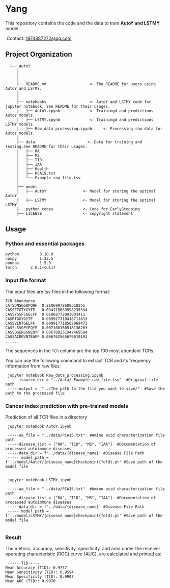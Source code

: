 # Yang

This repository contains the code and the data to train **AutoY and LSTMY** model.

​    Contact: 1974887272@qq.com
## Project Organization
      ├── AutoY                     
         │
         │
         │     
         ├── README.md                   <- The README for users using AutoY and LSTMY.
         │
         │
         ├── notebooks                   <- AutoY and LSTMY code for jupyter notebook. See README for their usages.
         │   ├── AutoY.ipynb             <- Trainingd and predictions AutoY models.
         │   ├── LSTMY.ipynb             <- Trainingd and predictions LSTMY models. 
         │   ├── Raw_data_processing.ipynb     <- Processing raw data for AutoY models.
         │
         ├── data                       <- Data for training and testing.See README for their usages.
         │   ├── RA
         │   ├── MS                   
         │   ├── TID                     
         │   ├── IAA                   
         │   ├── Health   
         │   ├── PCA15.txt  
         │   └── Example_raw_file.tsv        
         │
         ├── model
         │   ├── AutoY                <- Model for storing the optimal AutoY  
         │   ├── LSTMY                <- Model for storing the optimal LSTMY    
         ├── python_codes             <- Code for EarlyStopping    
         ├── LICENSE                  <- copyright statement  
       
             

## Usage

### Python and essential packages

```
python         3.10.9
numpy          1.23.5
pandas         1.5.3
torch      2.0.1+cu117
```

### Input file format

The input files are tsv files in the following format:

```
TCR	Abundance
CATSDNSGGQPQHF	0.21069978688318255
CASSETGTYGYTF	0.034178689598235334
CASSYSSFSGELFF	0.01868772093003411
CASRTGGYGYTF	0.009927318418711613
CASSVLNTGELFF	0.009917718562069473
CASSLSVGPYEQYF	0.007108160518136263
CASSQGERGGNEQYF	0.006789231947469584
CASSAIRGVNTEAFF	0.006762565679019193
......
```

The sequences in the `TCR` column are the top 100 most abundant TCRs.

You can use the following command to extract TCR and its frequency information from raw files:

```
 jupyter notebook Raw_data_processing.ipynb 
 -----isource_dir = "../data/ Example_raw_file.tsv"  #Original file path
 -----output =  "../The path to the file you want to save/"  #Save the path to the processed file
```

### Cancer index prediction with pre-trained models

Prediction of all TCR files in a directory

```
 jupyter notebook AutoY.ipynb 
 
 -----aa_file = "../data/PCA15.txt"  #Amino acid characterization file path
 -----disease_list = ["RA", "T1D", "MS", "IAA"]  #Documentation of processed autoimmune diseases
 -----data_dir = f'../data/{disease_name}' #Disease File Path
 ----- model_path = f'../model/AutoY/{disease_name}checkpoint{fold}.pt' #Save path of the model file
 
```
```
 jupyter notebook LSTMY.ipynb 
 
 -----aa_file = "../data/PCA15.txt"  #Amino acid characterization file path
 -----disease_list = ["RA", "T1D", "MS", "IAA"]  #Documentation of processed autoimmune diseases
 -----data_dir = f'../data/{disease_name}' #Disease File Path
 ----- model_path = f'../model/LSTMY/{disease_name}checkpoint{fold}.pt' #Save path of the model file
 
```
### Result

The metrics, accuracy, sensitivity, specificity, and area under the receiver operating characteristic (ROC) curve (AUC), are calculated and printed as:
``` 
 ----- T1D-----
Mean Accuracy (T1D): 0.9757
Mean Sensitivity (T1D): 0.9594
Mean Specificity (T1D): 0.9907
Mean AUC (T1D): 0.9970

```


